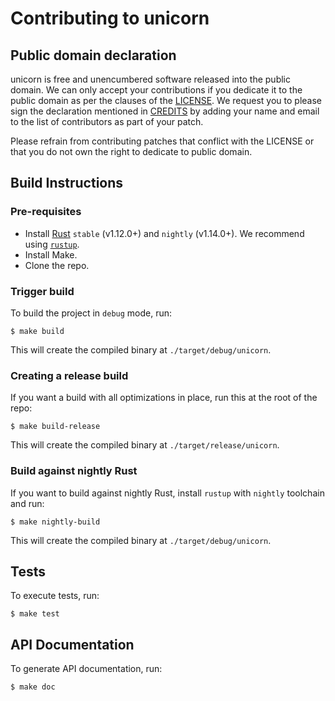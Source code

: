 # Contributing to unicorn

## Public domain declaration

unicorn is free and unencumbered software released into the public
domain. We can only accept your contributions if you dedicate it to
the public domain as per the clauses of the [LICENSE](LICENSE). We
request you to please sign the declaration mentioned in
[CREDITS](credits.md) by adding your name and email to the list of
contributors as part of your patch.

Please refrain from contributing patches that conflict with the
LICENSE or that you do not own the right to dedicate to public domain.

## Build Instructions

### Pre-requisites

- Install [Rust](https://www.rust-lang.org/) `stable` (v1.12.0+) and `nightly` (v1.14.0+). We recommend using [`rustup`](https://www.rustup.rs/).
- Install Make.
- Clone the repo.

### Trigger build

To build the project in `debug` mode, run:

```
$ make build
```

This will create the compiled binary at `./target/debug/unicorn`.

### Creating a release build

If you want a build with all optimizations in place, run this at the root of the repo:

```
$ make build-release
```

This will create the compiled binary at `./target/release/unicorn`.

### Build against nightly Rust

If you want to build against nightly Rust, install `rustup` with `nightly` toolchain and run:

```
$ make nightly-build
```

This will create the compiled binary at `./target/debug/unicorn`.

## Tests

To execute tests, run:

```
$ make test
```

## API Documentation

To generate API documentation, run:

```
$ make doc
```
